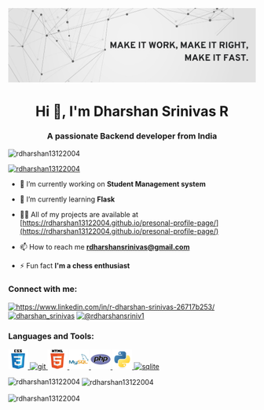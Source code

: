 <img src="assets/Beige & Black Geometric Technology LinkedIn Banner.jpg">

<h1 align="center">Hi 👋, I'm Dharshan Srinivas R</h1>
<h3 align="center">A passionate Backend developer from India</h3>
<p align="left"> <img src="https://komarev.com/ghpvc/?username=rdharshan13122004&label=Profile%20views&color=0e75b6&style=flat" alt="rdharshan13122004" /> </p>

<p align="left"> <a href="https://github.com/ryo-ma/github-profile-trophy"><img src="https://github-profile-trophy.vercel.app/?username=rdharshan13122004" alt="rdharshan13122004" /></a> </p>

- 🔭 I’m currently working on **Student Management system**

- 🌱 I’m currently learning **Flask**

- 👨‍💻 All of my projects are available at [https://rdharshan13122004.github.io/presonal-profile-page/](https://rdharshan13122004.github.io/presonal-profile-page/)

- 📫 How to reach me **rdharshansrinivas@gmail.com**

- ⚡ Fun fact **I'm a chess enthusiast**

<h3 align="left">Connect with me:</h3>
<p align="left">
<a href="https://linkedin.com/in/https://www.linkedin.com/in/r-dharshan-srinivas-26717b253/" target="blank"><img align="center" src="https://raw.githubusercontent.com/rahuldkjain/github-profile-readme-generator/master/src/images/icons/Social/linked-in-alt.svg" alt="https://www.linkedin.com/in/r-dharshan-srinivas-26717b253/" height="30" width="40" /></a>
<a href="https://instagram.com/dharshan_srinivas" target="blank"><img align="center" src="https://raw.githubusercontent.com/rahuldkjain/github-profile-readme-generator/master/src/images/icons/Social/instagram.svg" alt="dharshan_srinivas" height="30" width="40" /></a>
<a href="https://www.hackerrank.com/rdharshansriniv1" target="blank"><img align="center" src="https://raw.githubusercontent.com/rahuldkjain/github-profile-readme-generator/master/src/images/icons/Social/hackerrank.svg" alt="@rdharshansriniv1" height="30" width="40" /></a>
</p>

<h3 align="left">Languages and Tools:</h3>
<p align="left"> <a href="https://www.w3schools.com/css/" target="_blank" rel="noreferrer"> <img src="https://raw.githubusercontent.com/devicons/devicon/master/icons/css3/css3-original-wordmark.svg" alt="css3" width="40" height="40"/> </a> <a href="https://git-scm.com/" target="_blank" rel="noreferrer"> <img src="https://www.vectorlogo.zone/logos/git-scm/git-scm-icon.svg" alt="git" width="40" height="40"/> </a> <a href="https://www.w3.org/html/" target="_blank" rel="noreferrer"> <img src="https://raw.githubusercontent.com/devicons/devicon/master/icons/html5/html5-original-wordmark.svg" alt="html5" width="40" height="40"/> </a> <a href="https://www.mysql.com/" target="_blank" rel="noreferrer"> <img src="https://raw.githubusercontent.com/devicons/devicon/master/icons/mysql/mysql-original-wordmark.svg" alt="mysql" width="40" height="40"/> </a> <a href="https://www.php.net" target="_blank" rel="noreferrer"> <img src="https://raw.githubusercontent.com/devicons/devicon/master/icons/php/php-original.svg" alt="php" width="40" height="40"/> </a> <a href="https://www.python.org" target="_blank" rel="noreferrer"> <img src="https://raw.githubusercontent.com/devicons/devicon/master/icons/python/python-original.svg" alt="python" width="40" height="40"/> </a> <a href="https://www.sqlite.org/" target="_blank" rel="noreferrer"> <img src="https://www.vectorlogo.zone/logos/sqlite/sqlite-icon.svg" alt="sqlite" width="40" height="40"/> </a> </p>

<p><img align="left" src="https://github-readme-stats.vercel.app/api/top-langs?username=rdharshan13122004&show_icons=true&locale=en&layout=compact" alt="rdharshan13122004" /></p>

<p>&nbsp;<img align="center" src="https://github-readme-stats.vercel.app/api?username=rdharshan13122004&show_icons=true&locale=en" alt="rdharshan13122004" /></p>

<p><img align="center" src="https://github-readme-streak-stats.herokuapp.com/?user=rdharshan13122004&" alt="rdharshan13122004" /></p>
